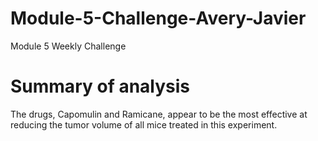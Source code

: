 # Module-5-Challenge-Avery-Javier
Module 5 Weekly Challenge

# Summary of analysis
The drugs, Capomulin and Ramicane, appear to be the most effective at reducing the tumor volume of all mice treated in this experiment.
